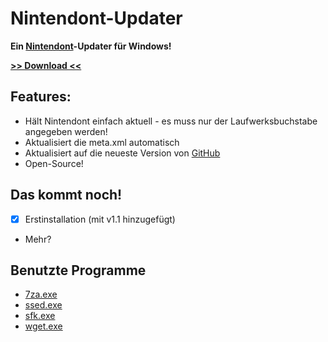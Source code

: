 Nintendont-Updater
=================

**Ein [Nintendont](http://wiidatabase.de/wii-u-vwii-downloads/hacks/nintendont-gamecube-spiele/)-Updater für Windows!**

**[>> Download <<](http://wiidatabase.de/downloads/pc-tools/nintendont-updater/)**

## Features:
- Hält Nintendont einfach aktuell - es muss nur der Laufwerksbuchstabe angegeben werden!
- Aktualisiert die meta.xml automatisch
- Aktualisiert auf die neueste Version von [GitHub](https://github.com/FIX94/Nintendont)
- Open-Source!

## Das kommt noch!
- [X] Erstinstallation (mit v1.1 hinzugefügt)
- Mehr?

## Benutzte Programme
- [7za.exe](http://7-zip.org/download.html)
- [ssed.exe](http://sed.sourceforge.net/grabbag/ssed/)
- [sfk.exe](http://stahlworks.com/dev/swiss-file-knife.html)
- [wget.exe](http://users.ugent.be/~bpuype/wget/#download)
